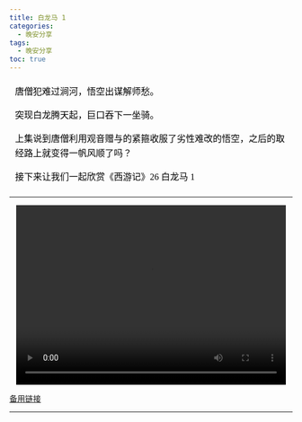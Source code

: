 ```yaml
---
title: 白龙马 1
categories:
  - 晚安分享
tags:
  - 晚安分享
toc: true 
---
```

<!-- 
唐僧犯难过涧河，悟空出谋解师愁。

突现白龙腾天起，巨口吞下一坐骑。

上集说到唐僧利用观音赠与的紧箍收服了劣性难改的悟空，之后的取经路上就变得一帆风顺了吗？

接下来让我们一起欣赏《西游记》26 白龙马  1 -->

<section id="nice" data-tool="mdnice编辑器" data-website="https://www.mdnice.com" style="font-size: 16px; color: black; padding: 0 10px; line-height: 1.6; word-spacing: 0px; letter-spacing: 0px; word-break: break-word; word-wrap: break-word; text-align: left; font-family: Optima-Regular, Optima, PingFangSC-light, PingFangTC-light, 'PingFang SC', Cambria, Cochin, Georgia, Times, 'Times New Roman', serif;"><p data-tool="mdnice编辑器" style="font-size: 16px; padding-top: 8px; padding-bottom: 8px; margin: 0; line-height: 26px; color: black;">唐僧犯难过涧河，悟空出谋解师愁。</p>
<p data-tool="mdnice编辑器" style="font-size: 16px; padding-top: 8px; padding-bottom: 8px; margin: 0; line-height: 26px; color: black;">突现白龙腾天起，巨口吞下一坐骑。</p>
<p data-tool="mdnice编辑器" style="font-size: 16px; padding-top: 8px; padding-bottom: 8px; margin: 0; line-height: 26px; color: black;">上集说到唐僧利用观音赠与的紧箍收服了劣性难改的悟空，之后的取经路上就变得一帆风顺了吗？</p>
<p data-tool="mdnice编辑器" style="font-size: 16px; padding-top: 8px; padding-bottom: 8px; margin: 0; line-height: 26px; color: black;">接下来让我们一起欣赏《西游记》26&nbsp;白龙马  1</p>
</section>


---

<p style="text-align:center">
   <video width="480" height="320" controls>
       <source src="/video/154.mp4">
   </video>
</p>
 <p><a href="/video/154.mp4">备用链接</a></p>
 
---






